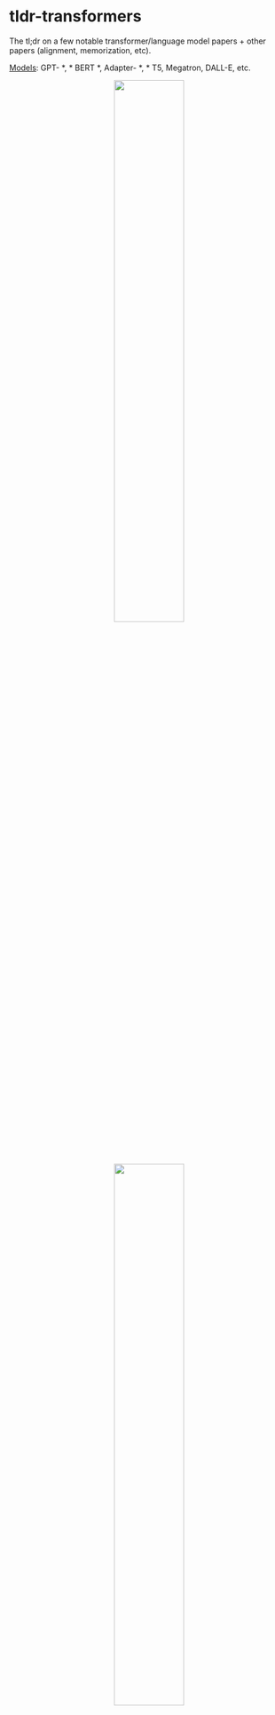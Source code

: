 # tldr-transformers

The tl;dr on a few notable transformer/language model papers + other papers (alignment, memorization, etc). 

<ins>Models</ins>: GPT- *, * BERT *, Adapter- *, * T5, Megatron, DALL-E, etc.

<p float="left">
<p align="middle">
  <img src="assets/bert_fig1.png" width="50%" />
  <img src="assets/t5_fig1_clipped.png" width="50%" />
</p>

<div align="center"> 
<b>BERT</b> and <b>T5</b> (art from the original papers)
</div>
<p>
  &nbsp
  &nbsp
  &nbsp
</p> 

Each set of notes includes links to the paper, the original code implementation (if available) and the <i>Huggingface</i> :hugs: implementation.  

<ins>Here is an example</ins>: [t5](notes/t5.md).  

The transformers papers are presented somewhat chronologically below. Go to the ":point_right: Notes :point_left:" column below to find the notes for each paper.  

This repo also includes a [table](notes/bigtable.md) quantifying the differences across transformer papers <ins>all in one table</ins>.  

## Contents

- [Quick Note](#Quick_Note)
- [Motivation](#Motivation)
- [Papers::Transformer Papers](#Models)
- [Papers::1 Table To Rule Them All](#BigTable)
- [Papers::Alignment Papers](#Alignment)
- [Papers::Scaling Law Papers](#Scaling)
- [Papers::LM Memorization Papers](#Memorization)
- [Papers::Limited Label Learning Papers](#FewLabels)
- [How To Contribute](#Contribute)
- [How To Point Our Errors](#Errata)
- [Citation](#Citation)
- [License](#License)

## Quick_Note 

This is *not* an intro to deep learning in NLP. If you are looking for that, I recommend one of the following: [Fast AI's course](https://www.fast.ai/2019/07/08/fastai-nlp/), [one of the Coursera courses](https://www.coursera.org/specializations/natural-language-processing), or [maybe this old thing](https://github.com/will-thompson-k/deeplearning-nlp-models). Come here after that.

## Motivation

With the explosion in papers on all things Transformers the past few years, it seems useful to catalog the salient features/results/insights of each paper in a digestible format. Hence this repo.

## Models

| Model   | Year   | Institute  | Paper   | :point_right: Notes :point_left:   | Original Code    |  Huggingface :hugs: |   Other Repo |
|    :----:   |     :----:   |    :----:   |   :----:   |    :----:   |    :----:   |    :----:   |    :----:   | 
|Transformer   |  2017  | Google|[Attention is All You Need](https://arxiv.org/abs/1706.03762)  | Skipped, too many good write-ups: <ul><li> [Harvard NLP Group](http://nlp.seas.harvard.edu/2018/04/03/attention.html) </li><li> [Jay Alammar](http://jalammar.github.io/illustrated-transformer/) </li><li> [Lilian Weng](https://lilianweng.github.io/lil-log/2018/06/24/attention-attention.html) </li><li> [Something old](https://github.com/will-thompson-k/deeplearning-nlp-models/blob/master/notebooks/transformer/README.md) </li></ul>  | |  ? | |
|GPT-3   |  2018  | OpenAI|[Language Models are Unsupervised Multitask Learners](https://cdn.openai.com/better-language-models/language_models_are_unsupervised_multitask_learners.pdf)  |  To-Do | X |  X | |
|GPT-J-6B   |  2021  | EleutherAI | [GPT-J-6B: 6B Jax-Based Transformer (**public GPT-3**)](https://arankomatsuzaki.wordpress.com/2021/06/04/gpt-j/)  | X | [here](https://github.com/kingoflolz/mesh-transformer-jax) |  x | x |
|BERT   |  2018  | Google|[BERT: Pre-training of Deep Bidirectional Transformers for Language Understanding](https://arxiv.org/abs/1810.04805)  | [BERT notes](notes/bert.md)  | [here](https://github.com/google-research/bert) |  [here](https://huggingface.co/transformers/model_doc/bert.html)  | |
|DistilBERT   |  2019  | Huggingface |[DistilBERT, a distilled version of BERT: smaller, faster, cheaper and lighter](https://arxiv.org/abs/1910.01108)| [DistilBERT notes](notes/distilbert.md)   | |  [here](https://huggingface.co/transformers/model_doc/distilbert.html)  | |
|ALBERT   |  2019  | Google/Toyota |[ALBERT: A Lite BERT for Self-supervised Learning of Language Representations](https://arxiv.org/abs/1909.11942)  |  [ALBERT notes](notes/albert.md) | [here](https://github.com/google-research/albert) |  [here](https://huggingface.co/transformers/model_doc/albert.html)  | |
|RoBERTa   |  2019  |  Facebook|[RoBERTa: A Robustly Optimized BERT Pretraining Approach](https://arxiv.org/abs/1907.11692)  | [RoBERTa notes](notes/roberta.md)   | [here](https://github.com/pytorch/fairseq/blob/master/examples/roberta/README.md) |  [here](https://huggingface.co/transformers/model_doc/roberta.html)  | |
|BART   |  2019  | Facebook |[BART: Denoising Sequence-to-Sequence Pre-training for Natural Language Generation, Translation, and Comprehension](https://arxiv.org/abs/1910.13461)  | [BART notes](notes/bart.md) | [here](https://github.com/pytorch/fairseq/blob/master/examples/bart/README.md) |  [here](https://huggingface.co/transformers/model_doc/bart.html)  |
|T5  |  2019  |  Google|[Exploring the Limits of Transfer Learning with a Unified Text-to-Text Transformer](https://arxiv.org/abs/1910.10683)  | [T5 notes](notes/t5.md)  | [here](https://github.com/google-research/text-to-text-transfer-transformer) |  [here](https://huggingface.co/transformers/model_doc/t5.html)  | |
|Adapter-BERT |  2019  |  Google|[Parameter-Efficient Transfer Learning for NLP](https://arxiv.org/abs/1902.00751)  | [Adapter-BERT notes](notes/adapter_bert.md)  | [here](https://github.com/google-research/adapter-bert) |  -  | [here](https://github.com/Adapter-Hub/adapter-transformers)|
|Megatron-LM |  2019  |  NVIDIA |[Megatron-LM: Training Multi-Billion Parameter Language Models Using Model Parallelism](https://arxiv.org/abs/1909.08053)  | [Megatron notes](notes/megatron.md) | [here](https://github.com/NVIDIA/Megatron-LM) |  -  | [here](https://github.com/Adapter-Hub/adapter-transformers)|
|Reformer  |  2020  | Google |[Reformer: The Efficient Transformer](https://arxiv.org/abs/2001.04451)  | [Reformer notes](notes/reformer.md) | |  [here](https://huggingface.co/transformers/model_doc/reformer.html)  | |
|byT5  |  2021  | Google |[ByT5: Towards a token-free future with pre-trained byte-to-byte models](https://arxiv.org/abs/2105.13626)  | [ByT5 notes](notes/byt5.md) | [here](https://github.com/google-research/byt5) |  [here](https://huggingface.co/transformers/model_doc/byt5.html)  | |
|CLIP |  2021  | OpenAI |[Learning Transferable Visual Models From Natural Language Supervision](https://arxiv.org/abs/2103.00020)  |  [CLIP notes](notes/clip.md) | [here](https://github.com/openai/CLIP) |  [here](https://huggingface.co/transformers/model_doc/clip.html)  | |
|DALL-E  |  2021  | OpenAI|[Zero-Shot Text-to-Image Generation](https://arxiv.org/abs/2102.12092)  | [DALL-E notes](notes/dalle.md)| [here](https://github.com/openai/DALL-E) | -  | |
|Codex  |  2021  | OpenAI|[Evaluating Large Language Models Trained on Code](https://arxiv.org/pdf/2107.03374.pdf)  | [Codex notes](notes/codex.md) | X | -  | |


## BigTable

All of the table summaries found ^ collapsed into one really big table [here](notes/bigtable.md).


## Alignment

| Paper   | Year   | Institute | :point_right: Notes :point_left:     | Codes |
|    :----:   |     :----:   |    :----:   |  :----:   |    :----:   |
| [Fine-Tuning Language Models from Human Preferences](https://arxiv.org/pdf/1909.08593.pdf)| 2019| OpenAI | To-Do | None|


## Scaling

| Paper   | Year   | Institute | :point_right: Notes :point_left:     | Codes |
|    :----:   |     :----:   |    :----:   |  :----:   |    :----:   |
| [Scaling Laws for Neural Language Models](https://arxiv.org/abs/2001.08361)| 2020 | OpenAI | To-Do | None|

## Memorization

| Paper   | Year   | Institute | :point_right: Notes :point_left:     | Codes |
|    :----:   |     :----:   |    :----:   |  :----:   |    :----:   |
| [Extracting Training Data from Large Language Models](https://arxiv.org/abs/2012.07805)| 2021 | Google et al. | To-Do | None|
| [Deduplicating Training Data Makes Language Models Better](https://arxiv.org/abs/2107.06499)| 2021 | Google et al. | To-Do| None|


## FewLabels

| Paper   | Year   | Institute | :point_right: Notes :point_left:     | Codes |
|    :----:   |     :----:   |    :----:   |  :----:   |    :----:   |
| [An Empirical Survey of Data Augmentation for Limited Data Learning in NLP](https://arxiv.org/abs/2106.07499)| 2021 | GIT/UNC | To-Do | None|
| [Learning with fewer labeled examples](https://colinraffel.com/publications/probml2021learning.pdf)| 2021 | Kevin Murphy & Colin Raffel (Preprint: "Probabilistic Machine Learning", Chapter 19) | Worth a read, won't summarize here. | None|

## Contribute

If you are interested in contributing to this repo, feel free to do the following:

1. Fork the repo.
2. Create a Draft PR with the paper of interest (to prevent "in-flight" issues).
3. Use the suggested [template](notes/TEMPLATE.md) to write your "tl;dr". If it's an architecture paper, you may also want to add to the larger table [here](notes/bigtable.md).
4. Submit your PR.

## Errata

Undoubtedly there is information that is incorrect here. Please open an Issue and point it out.

## Citation

```python
@misc{cliff-notes-transformers,
  author = {Thompson, Will},
  url = {https://github.com/will-thompson-k/cliff-notes-transformers},
  year = {2021}
}
```

For the notes above, I've linked the original papers.

## License

MIT
